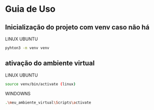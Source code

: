 
# Guia de Uso

## Inicialização do projeto com venv caso não há

LINUX UBUNTU
```bash
pyhton3 -m venv venv
```

## ativação do ambiente virtual

LINUX UBUNTU
```bash
source venv/bin/activate (linux)
```

WINDOWNS
```bash
.\meu_ambiente_virtual\Scripts\activate
```
